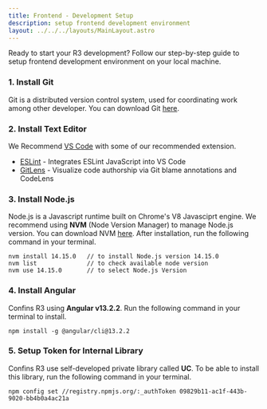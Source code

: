 ```yaml
---
title: Frontend - Development Setup
description: setup frontend development environment
layout: ../../../layouts/MainLayout.astro
---
```

Ready to start your R3 development? Follow our step-by-step guide to setup frontend development environment on your local machine.

### 1. Install Git
Git is a distributed version control system, used for coordinating work among other developer. You can download Git [here](https://git-scm.com/download/win).

### 2. Install Text Editor
We Recommend [VS Code](https://code.visualstudio.com/Download) with some of our recommended extension.
  - [ESLint](https://marketplace.visualstudio.com/items?itemName=dbaeumer.vscode-eslint) - Integrates ESLint JavaScript into VS Code
  - [GitLens](https://marketplace.visualstudio.com/items?itemName=eamodio.gitlens)  - Visualize code authorship via Git blame annotations and CodeLens

### 3. Install Node.js
Node.js is a Javascript runtime built on Chrome's V8 Javasciprt engine. We recommend using **NVM** (Node Version Manager) to manage Node.js version. You can download NVM [here](https://adins3.sharepoint.com/:u:/s/ConfinsR3CodeGuideline/EYx9JBf_gRdEmikaj0StutEB6mJgQVvJlJaaL1tCAJnb_A?e=XkXZ5U). After installation, run the following command in your terminal.
```
nvm install 14.15.0   // to install Node.js version 14.15.0
nvm list              // to check available node version
nvm use 14.15.0       // to select Node.js Version
```

### 4. Install Angular
Confins R3 using **Angular v13.2.2**. Run the following command in your terminal to install.  
```
npm install -g @angular/cli@13.2.2
```

### 5. Setup Token for Internal Library
Confins R3 use self-developed private library called **UC**. To be able to install this library, run the following command in your terminal.  
```
npm config set //registry.npmjs.org/:_authToken 09829b11-ac1f-443b-9020-bb4b0a4ac21a
```
